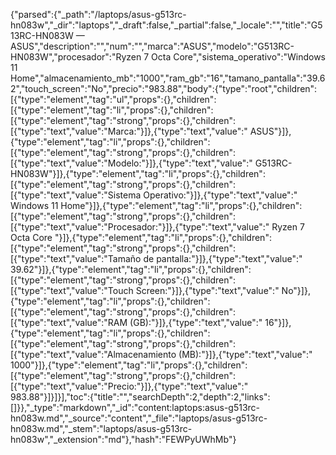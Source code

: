 {"parsed":{"_path":"/laptops/asus-g513rc-hn083w","_dir":"laptops","_draft":false,"_partial":false,"_locale":"","title":"G513RC-HN083W — ASUS","description":"","num":"","marca":"ASUS","modelo":"G513RC-HN083W","procesador":"Ryzen 7 Octa Core","sistema_operativo":"Windows 11 Home","almacenamiento_mb":"1000","ram_gb":"16","tamano_pantalla":"39.62","touch_screen":"No","precio":"983.88","body":{"type":"root","children":[{"type":"element","tag":"ul","props":{},"children":[{"type":"element","tag":"li","props":{},"children":[{"type":"element","tag":"strong","props":{},"children":[{"type":"text","value":"Marca:"}]},{"type":"text","value":" ASUS"}]},{"type":"element","tag":"li","props":{},"children":[{"type":"element","tag":"strong","props":{},"children":[{"type":"text","value":"Modelo:"}]},{"type":"text","value":" G513RC-HN083W"}]},{"type":"element","tag":"li","props":{},"children":[{"type":"element","tag":"strong","props":{},"children":[{"type":"text","value":"Sistema Operativo:"}]},{"type":"text","value":" Windows 11 Home"}]},{"type":"element","tag":"li","props":{},"children":[{"type":"element","tag":"strong","props":{},"children":[{"type":"text","value":"Procesador:"}]},{"type":"text","value":" Ryzen 7 Octa Core "}]},{"type":"element","tag":"li","props":{},"children":[{"type":"element","tag":"strong","props":{},"children":[{"type":"text","value":"Tamaño de pantalla:"}]},{"type":"text","value":" 39.62"}]},{"type":"element","tag":"li","props":{},"children":[{"type":"element","tag":"strong","props":{},"children":[{"type":"text","value":"Touch Screen:"}]},{"type":"text","value":" No"}]},{"type":"element","tag":"li","props":{},"children":[{"type":"element","tag":"strong","props":{},"children":[{"type":"text","value":"RAM (GB):"}]},{"type":"text","value":" 16"}]},{"type":"element","tag":"li","props":{},"children":[{"type":"element","tag":"strong","props":{},"children":[{"type":"text","value":"Almacenamiento (MB):"}]},{"type":"text","value":" 1000"}]},{"type":"element","tag":"li","props":{},"children":[{"type":"element","tag":"strong","props":{},"children":[{"type":"text","value":"Precio:"}]},{"type":"text","value":" 983.88"}]}]}],"toc":{"title":"","searchDepth":2,"depth":2,"links":[]}},"_type":"markdown","_id":"content:laptops:asus-g513rc-hn083w.md","_source":"content","_file":"laptops/asus-g513rc-hn083w.md","_stem":"laptops/asus-g513rc-hn083w","_extension":"md"},"hash":"FEWPyUWhMb"}